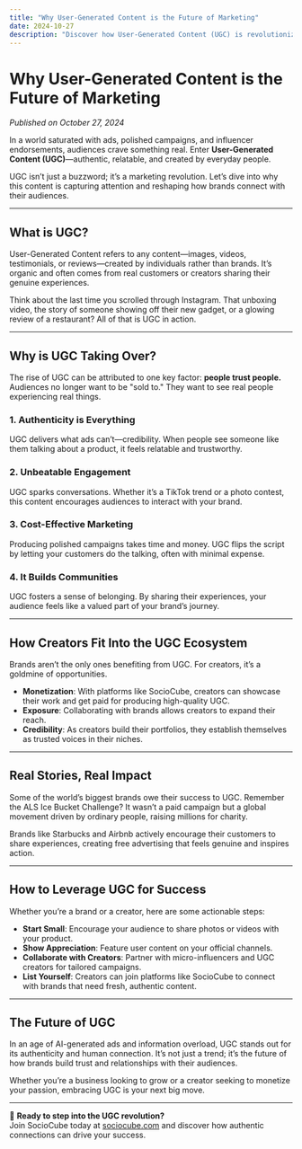 ```yaml
---
title: "Why User-Generated Content is the Future of Marketing"
date: 2024-10-27
description: "Discover how User-Generated Content (UGC) is revolutionizing marketing by fostering authenticity, engagement, and trust in an era of digital overload."
---
```


# Why User-Generated Content is the Future of Marketing  

*Published on October 27, 2024*

In a world saturated with ads, polished campaigns, and influencer endorsements, audiences crave something real. Enter **User-Generated Content (UGC)**—authentic, relatable, and created by everyday people. 

UGC isn’t just a buzzword; it’s a marketing revolution. Let’s dive into why this content is capturing attention and reshaping how brands connect with their audiences.

---

## What is UGC?  

User-Generated Content refers to any content—images, videos, testimonials, or reviews—created by individuals rather than brands. It’s organic and often comes from real customers or creators sharing their genuine experiences.

Think about the last time you scrolled through Instagram. That unboxing video, the story of someone showing off their new gadget, or a glowing review of a restaurant? All of that is UGC in action.

---

## Why is UGC Taking Over?  

The rise of UGC can be attributed to one key factor: **people trust people.** Audiences no longer want to be "sold to." They want to see real people experiencing real things.  

### 1. **Authenticity is Everything**  
UGC delivers what ads can’t—credibility. When people see someone like them talking about a product, it feels relatable and trustworthy.  

### 2. **Unbeatable Engagement**  
UGC sparks conversations. Whether it’s a TikTok trend or a photo contest, this content encourages audiences to interact with your brand.  

### 3. **Cost-Effective Marketing**  
Producing polished campaigns takes time and money. UGC flips the script by letting your customers do the talking, often with minimal expense.  

### 4. **It Builds Communities**  
UGC fosters a sense of belonging. By sharing their experiences, your audience feels like a valued part of your brand’s journey.

---

## How Creators Fit Into the UGC Ecosystem  

Brands aren’t the only ones benefiting from UGC. For creators, it’s a goldmine of opportunities.  

- **Monetization**: With platforms like SocioCube, creators can showcase their work and get paid for producing high-quality UGC.  
- **Exposure**: Collaborating with brands allows creators to expand their reach.  
- **Credibility**: As creators build their portfolios, they establish themselves as trusted voices in their niches.  

---

## Real Stories, Real Impact  

Some of the world’s biggest brands owe their success to UGC. Remember the ALS Ice Bucket Challenge? It wasn’t a paid campaign but a global movement driven by ordinary people, raising millions for charity.  

Brands like Starbucks and Airbnb actively encourage their customers to share experiences, creating free advertising that feels genuine and inspires action.

---

## How to Leverage UGC for Success  

Whether you’re a brand or a creator, here are some actionable steps:  

- **Start Small**: Encourage your audience to share photos or videos with your product.  
- **Show Appreciation**: Feature user content on your official channels.  
- **Collaborate with Creators**: Partner with micro-influencers and UGC creators for tailored campaigns.  
- **List Yourself**: Creators can join platforms like SocioCube to connect with brands that need fresh, authentic content.  

---

## The Future of UGC  

In an age of AI-generated ads and information overload, UGC stands out for its authenticity and human connection. It’s not just a trend; it’s the future of how brands build trust and relationships with their audiences.  

Whether you’re a business looking to grow or a creator seeking to monetize your passion, embracing UGC is your next big move.  

---

🚀 **Ready to step into the UGC revolution?**  
Join SocioCube today at [sociocube.com](https://sociocube.com) and discover how authentic connections can drive your success.  
```